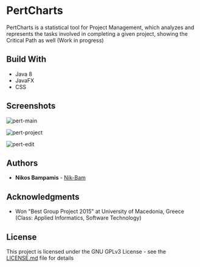 # PertCharts

PertCharts is a statistical tool for Project Management, which analyzes and represents the tasks involved in completing a given project, showing the Critical Path as well
(Work in progress)

## Build With

* Java 8
* JavaFX
* CSS

## Screenshots

![pert-main](https://cloud.githubusercontent.com/assets/22759513/19273272/8eb25fb8-8fd4-11e6-893d-92eb8565bc01.png)

![pert-project](https://cloud.githubusercontent.com/assets/22759513/19273270/8e7e9340-8fd4-11e6-8a83-e6903fb3cbdc.png)

![pert-edit](https://cloud.githubusercontent.com/assets/22759513/19273271/8ea029ec-8fd4-11e6-97f8-44adfbed934b.png)

## Authors

* **Nikos Bampamis** - [Nik-Bam](https://github.com/Nik-Bam)

## Acknowledgments
   
* Won "Best Group Project 2015"
at University of Macedonia, Greece (Class: Applied Informatics, Software Technology)

## License

This project is licensed under the GNU GPLv3 License - see the [LICENSE.md](LICENSE.md) file for details
